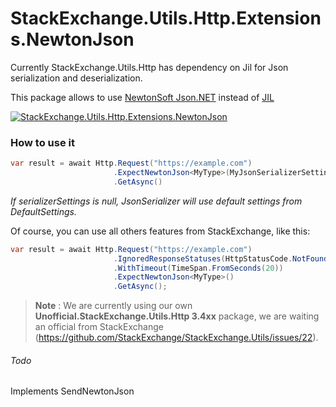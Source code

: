 # StackExchange.Utils.Http.Extensions.NewtonJson

Currently StackExchange.Utils.Http has dependency on Jil for Json serialization and deserialization.

This package allows to use [NewtonSoft Json.NET](https://www.newtonsoft.com/json) instead of [JIL](https://github.com/kevin-montrose/Jil)

[![StackExchange.Utils.Http.Extensions.NewtonJson](https://img.shields.io/badge/nuget-v0.0.2-green)](https://www.nuget.org/packages/StackExchange.Utils.Http.Extensions.NewtonJson/0.0.2)

### How to use it

```c#
var result = await Http.Request("https://example.com")  
                       .ExpectNewtonJson<MyType>(MyJsonSerializerSettings)
                       .GetAsync()
```

*If serializerSettings is null, JsonSerializer will use default settings from DefaultSettings.*

Of course, you can use all others features from StackExchange, like this:
```c#
var result = await Http.Request("https://example.com")
                       .IgnoredResponseStatuses(HttpStatusCode.NotFound)
                       .WithTimeout(TimeSpan.FromSeconds(20))
                       .ExpectNewtonJson<MyType>()
                       .GetAsync();
```
  
> **Note** :  We are currently using our own **Unofficial.StackExchange.Utils.Http 3.4xx** package, we are waiting an official from StackExchange (https://github.com/StackExchange/StackExchange.Utils/issues/22).

  

###### Todo

Implements SendNewtonJson